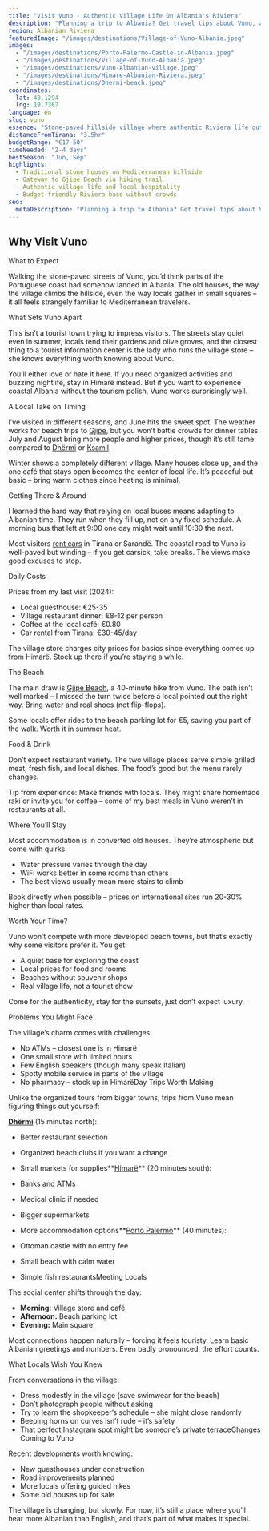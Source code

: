```yaml
---
title: "Visit Vuno - Authentic Village Life On Albania's Riviera"
description: "Planning a trip to Albania? Get travel tips about Vuno, a small coastal village on the Albanian Riviera - from accommodation and costs to seasonal changes."
region: Albanian Riviera
featuredImage: "/images/destinations/Village-of-Vuno-Albania.jpeg"
images:
  - "/images/destinations/Porto-Palermo-Castle-in-Albania.jpeg"
  - "/images/destinations/Village-of-Vuno-Albania.jpeg"
  - "/images/destinations/Vuno-Albanian-village.jpeg"
  - "/images/destinations/Himare-Albanian-Riviera.jpeg"
  - "/images/destinations/Dhermi-beach.jpeg"
coordinates:
  lat: 40.1294
  lng: 19.7367
language: en
slug: vuno
essence: "Stone-paved hillside village where authentic Riviera life outshines tourist polish"
distanceFromTirana: "3.5hr"
budgetRange: "€17-50"
timeNeeded: "2-4 days"
bestSeason: "Jun, Sep"
highlights:
  - Traditional stone houses on Mediterranean hillside
  - Gateway to Gjipe Beach via hiking trail
  - Authentic village life and local hospitality
  - Budget-friendly Riviera base without crowds
seo:
  metaDescription: "Planning a trip to Albania? Get travel tips about Vuno, a small coastal village on the Albanian Riviera - from accommodation and costs to seasonal changes."
---
```


## Why Visit Vuno

What to Expect

Walking the stone-paved streets of Vuno, you’d think parts of the Portuguese coast had somehow landed in Albania. The old houses, the way the village climbs the hillside, even the way locals gather in small squares – it all feels strangely familiar to Mediterranean travelers.

What Sets Vuno Apart

This isn’t a tourist town trying to impress visitors. The streets stay quiet even in summer, locals tend their gardens and olive groves, and the closest thing to a tourist information center is the lady who runs the village store – she knows everything worth knowing about Vuno.

You’ll either love or hate it here. If you need organized activities and buzzing nightlife, stay in Himarë instead. But if you want to experience coastal Albania without the tourism polish, Vuno works surprisingly well.

A Local Take on Timing

I’ve visited in different seasons, and June hits the sweet spot. The weather works for beach trips to [Gjipe](https://albaniavisit.com/destinations/gjipe/), but you won’t battle crowds for dinner tables. July and August bring more people and higher prices, though it’s still tame compared to [Dhërmi](https://albaniavisit.com/destinations/dhermi/) or [Ksamil](https://albaniavisit.com/destinations/ksamil/).

Winter shows a completely different village. Many houses close up, and the one café that stays open becomes the center of local life. It’s peaceful but basic – bring warm clothes since heating is minimal.

Getting There & Around

I learned the hard way that relying on local buses means adapting to Albanian time. They run when they fill up, not on any fixed schedule. A morning bus that left at 9:00 one day might wait until 10:30 the next.

Most visitors [rent cars](https://albaniavisit.com/travel-guide/rental-car-albania/) in Tirana or Sarandë. The coastal road to Vuno is well-paved but winding – if you get carsick, take breaks. The views make good excuses to stop.

Daily Costs

Prices from my last visit (2024):

-   Local guesthouse: €25-35
-   Village restaurant dinner: €8-12 per person
-   Coffee at the local café: €0.80
-   Car rental from Tirana: €30-45/day

The village store charges city prices for basics since everything comes up from Himarë. Stock up there if you’re staying a while.

The Beach

The main draw is [Gjipe Beach](https://albaniavisit.com/destinations/gjipe/), a 40-minute hike from Vuno. The path isn’t well marked – I missed the turn twice before a local pointed out the right way. Bring water and real shoes (not flip-flops).

Some locals offer rides to the beach parking lot for €5, saving you part of the walk. Worth it in summer heat.

Food & Drink

Don’t expect restaurant variety. The two village places serve simple grilled meat, fresh fish, and local dishes. The food’s good but the menu rarely changes.

Tip from experience: Make friends with locals. They might share homemade raki or invite you for coffee – some of my best meals in Vuno weren’t in restaurants at all.

Where You’ll Stay

Most accommodation is in converted old houses. They’re atmospheric but come with quirks:

-   Water pressure varies through the day
-   WiFi works better in some rooms than others
-   The best views usually mean more stairs to climb

Book directly when possible – prices on international sites run 20-30% higher than local rates.

Worth Your Time?

Vuno won’t compete with more developed beach towns, but that’s exactly why some visitors prefer it. You get:

-   A quiet base for exploring the coast
-   Local prices for food and rooms
-   Beaches without souvenir shops
-   Real village life, not a tourist show

Come for the authenticity, stay for the sunsets, just don’t expect luxury.

Problems You Might Face

The village’s charm comes with challenges:

-   No ATMs – closest one is in Himarë
-   One small store with limited hours
-   Few English speakers (though many speak Italian)
-   Spotty mobile service in parts of the village
-   No pharmacy – stock up in HimarëDay Trips Worth Making

Unlike the organized tours from bigger towns, trips from Vuno mean figuring things out yourself:

**[Dhërmi](https://albaniavisit.com/destinations/dhermi/)** (15 minutes north):

-   Better restaurant selection
-   Organized beach clubs if you want a change
-   Small markets for supplies**[Himarë](https://albaniavisit.com/destinations/himare/)** (20 minutes south):

-   Banks and ATMs
-   Medical clinic if needed
-   Bigger supermarkets
-   More accommodation options**[Porto Palermo](https://albaniavisit.com/attractions/porto-palermo-castle/)** (40 minutes):

-   Ottoman castle with no entry fee
-   Small beach with calm water
-   Simple fish restaurantsMeeting Locals

The social center shifts through the day:

-   **Morning:** Village store and café
-   **Afternoon:** Beach parking lot
-   **Evening:** Main square

Most connections happen naturally – forcing it feels touristy. Learn basic Albanian greetings and numbers. Even badly pronounced, the effort counts.

What Locals Wish You Knew

From conversations in the village:

-   Dress modestly in the village (save swimwear for the beach)
-   Don’t photograph people without asking
-   Try to learn the shopkeeper’s schedule – she might close randomly
-   Beeping horns on curves isn’t rude – it’s safety
-   That perfect Instagram spot might be someone’s private terraceChanges Coming to Vuno

Recent developments worth knowing:

-   New guesthouses under construction
-   Road improvements planned
-   More locals offering guided hikes
-   Some old houses up for sale

The village is changing, but slowly. For now, it’s still a place where you’ll hear more Albanian than English, and that’s part of what makes it special.


